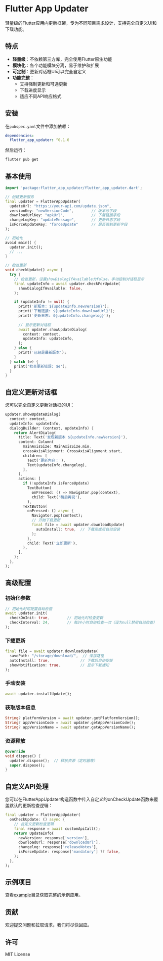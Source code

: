 # Flutter App Updater

轻量级的Flutter应用内更新框架，专为不同项目需求设计，支持完全自定义UI和下载功能。

## 特点

- **轻量级**：不依赖第三方库，完全使用Flutter原生功能
- **模块化**：各个功能模块分离，易于维护和扩展
- **可定制**：更新对话框UI可以完全自定义
- **功能完整**：
  - 支持强制更新和可选更新
  - 下载进度显示
  - 适应不同API响应格式

## 安装

在`pubspec.yaml`文件中添加依赖：

```yaml
dependencies:
  flutter_app_updater: ^0.1.0
```

然后运行：

```bash
flutter pub get
```

## 基本使用

```dart
import 'package:flutter_app_updater/flutter_app_updater.dart';

// 创建更新服务
final updater = FlutterAppUpdater(
  updateUrl: "https://your-api.com/update.json",
  versionKey: "newVersionCode",        // 版本号字段
  downloadUrlKey: "apkUrl",            // 下载链接字段
  changeLogKey: "updateMessage",       // 更新日志字段
  isForceUpdateKey: "forceUpdate"      // 是否强制更新字段
);

// 初始化
avoid main() {
  updater.init();
  // ...
}

// 检查更新
void checkUpdate() async {
  try {
    // 检查更新，设置showDialogIfAvailable为false，手动控制对话框显示
    final updateInfo = await updater.checkForUpdate(
      showDialogIfAvailable: false,
    );

    if (updateInfo != null) {
      print('新版本: ${updateInfo.newVersion}');
      print('下载链接: ${updateInfo.downloadUrl}');
      print('更新日志: ${updateInfo.changelog}');
      
      // 显示更新对话框
      await updater.showUpdateDialog(
        context: context,
        updateInfo: updateInfo,
      );
    } else {
      print('已经是最新版本');
    }
  } catch (e) {
    print('检查更新错误: $e');
  }
}
```

## 自定义更新对话框

您可以完全自定义更新对话框的UI：

```dart
updater.showUpdateDialog(
  context: context,
  updateInfo: updateInfo,
  dialogBuilder: (context, updateInfo) {
    return AlertDialog(
      title: Text('发现新版本 ${updateInfo.newVersion}'),
      content: Column(
        mainAxisSize: MainAxisSize.min,
        crossAxisAlignment: CrossAxisAlignment.start,
        children: [
          Text('更新内容：'),
          Text(updateInfo.changelog),
        ],
      ),
      actions: [
        if (!updateInfo.isForceUpdate)
          TextButton(
            onPressed: () => Navigator.pop(context),
            child: Text('稍后再说'),
          ),
        TextButton(
          onPressed: () async {
            Navigator.pop(context);
            // 开始下载更新
            final file = await updater.downloadUpdate(
              autoInstall: true,  // 下载完成后自动安装
            );
          },
          child: Text('立即更新'),
        ),
      ],
    );
  },
);
```

## 高级配置

### 初始化参数

```dart
// 初始化时可配置自动检查
await updater.init(
  checkOnInit: true,        // 初始化时检查更新
  checkInterval: 24,        // 每24小时自动检查一次（设为null禁用自动检查）
);
```

### 下载更新

```dart
final file = await updater.downloadUpdate(
  savePath: "/storage/download/",  // 保存路径
  autoInstall: true,              // 下载后自动安装
  showNotification: true,         // 显示下载通知
);
```

### 手动安装

```dart
await updater.installUpdate();
```

### 获取版本信息

```dart
String? platformVersion = await updater.getPlatformVersion();
String? appVersionCode = await updater.getAppVersionCode();
String? appVersionName = await updater.getAppVersionName();
```

### 资源释放

```dart
@override
void dispose() {
  updater.dispose();  // 释放资源（定时器等）
  super.dispose();
}
```

## 自定义API处理

您可以在FlutterAppUpdater构造函数中传入自定义的onCheckUpdate函数来覆盖默认的更新检查逻辑：

```dart
final updater = FlutterAppUpdater(
  onCheckUpdate: () async {
    // 自定义更新检查逻辑
    final response = await customApiCall();
    return UpdateInfo(
      newVersion: response['version'],
      downloadUrl: response['downloadUrl'],
      changelog: response['releaseNotes'],
      isForceUpdate: response['mandatory'] ?? false,
    );
  },
);
```

## 示例项目

查看[example](./example)目录获取完整的示例应用。

## 贡献

欢迎提交问题和拉取请求，我们将尽快回应。

## 许可

MIT License